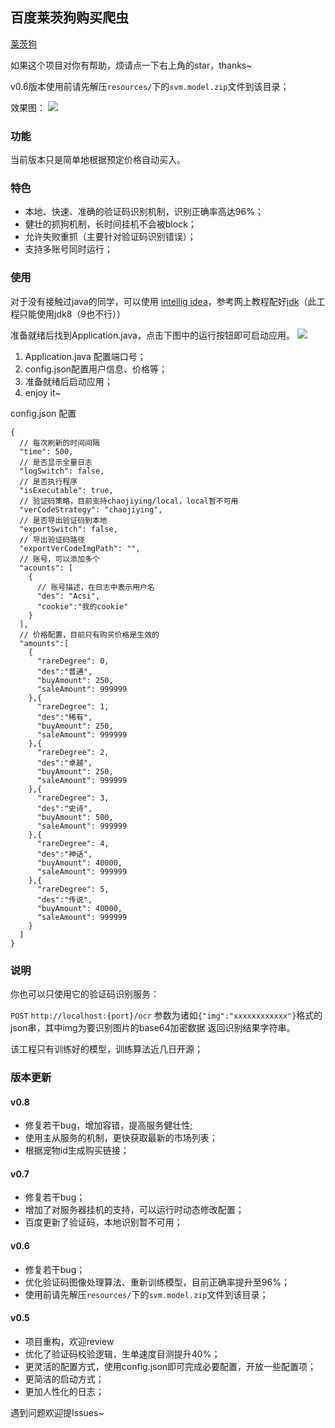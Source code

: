 ## 百度莱茨狗购买爬虫

[莱茨狗](https://pet-chain.baidu.com/)

如果这个项目对你有帮助，烦请点一下右上角的star，thanks~

v0.6版本使用前请先解压`resources/`下的`svm.model.zip`文件到该目录；

效果图：
![](https://ws4.sinaimg.cn/large/006tKfTcly1fochjbt23dj31iu0jin45.jpg)

### 功能
当前版本只是简单地根据预定价格自动买入。

### 特色
- 本地、快速、准确的验证码识别机制，识别正确率高达96%；
- 健壮的抓狗机制，长时间挂机不会被block；
- 允许失败重抓（主要针对验证码识别错误）；
- 支持多账号同时运行；

### 使用
对于没有接触过java的同学，可以使用 [intellig idea](https://www.jetbrains.com/idea/)，参考网上教程配好[jdk](http://www.oracle.com/technetwork/java/javase/downloads/jdk8-downloads-2133151.html)（此工程只能使用jdk8（9也不行））

准备就绪后找到Application.java，点击下图中的运行按钮即可启动应用。
![](https://ws4.sinaimg.cn/large/006tKfTcly1foaizv2a2ej30lo0cq75v.jpg)

1. Application.java 配置端口号；
2. config.json配置用户信息、价格等；
3. 准备就绪后启动应用；
4. enjoy it~

config.json 配置
```
{
  // 每次刷新的时间间隔
  "time": 500,
  // 是否显示全量日志
  "logSwitch": false,
  // 是否执行程序
  "isExecutable": true,
  // 验证码策略，目前支持chaojiying/local，local暂不可用
  "verCodeStrategy": "chaojiying",
  // 是否导出验证码到本地
  "exportSwitch": false,
  // 导出验证码路径
  "exportVerCodeImgPath": "",
  // 账号，可以添加多个
  "acounts": [
    {
      // 账号描述，在日志中表示用户名
      "des": "Acsi",
      "cookie":"我的cookie"
    }
  ],
  // 价格配置，目前只有购买价格是生效的
  "amounts":[
    {
      "rareDegree": 0,
      "des":"普通",
      "buyAmount": 250,
      "saleAmount": 999999
    },{
      "rareDegree": 1,
      "des":"稀有",
      "buyAmount": 250,
      "saleAmount": 999999
    },{
      "rareDegree": 2,
      "des":"卓越",
      "buyAmount": 250,
      "saleAmount": 999999
    },{
      "rareDegree": 3,
      "des":"史诗",
      "buyAmount": 500,
      "saleAmount": 999999
    },{
      "rareDegree": 4,
      "des":"神话",
      "buyAmount": 40000,
      "saleAmount": 999999
    },{
      "rareDegree": 5,
      "des":"传说",
      "buyAmount": 40000,
      "saleAmount": 999999
    }
  ]
}
```


### 说明
你也可以只使用它的验证码识别服务：
 
`POST` `http://localhost:{port}/ocr` 参数为诸如`{"img":"xxxxxxxxxxxx"}`格式的json串，其中img为要识别图片的base64加密数据 返回识别结果字符串。
 
 该工程只有训练好的模型，训练算法近几日开源； 
 

 ### 版本更新
 #### v0.8
 - 修复若干bug，增加容错，提高服务健壮性;
 - 使用主从服务的机制，更快获取最新的市场列表；
 - 根据宠物id生成购买链接；
 
 #### v0.7
 - 修复若干bug；
 - 增加了对服务器挂机的支持，可以运行时动态修改配置；
 - 百度更新了验证码，本地识别暂不可用；
 
 #### v0.6
 - 修复若干bug；
 - 优化验证码图像处理算法、重新训练模型，目前正确率提升至96%；
 - 使用前请先解压`resources/`下的`svm.model.zip`文件到该目录；
 
 #### v0.5
 - 项目重构，欢迎review
 - 优化了验证码校验逻辑，生单速度目测提升40%；
 - 更灵活的配置方式，使用config.json即可完成必要配置，开放一些配置项；
 - 更简洁的启动方式；
 - 更加人性化的日志；
 
 
遇到问题欢迎提Issues~
 

